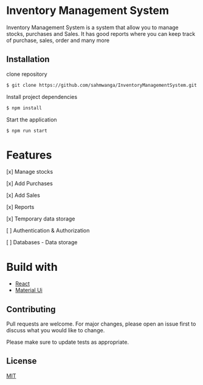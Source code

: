 # Inventory Management System

Inventory Management System is a system that allow you to manage stocks, purchases and Sales. It has good reports where you can keep track of purchase, sales, order and many more

## Installation

clone repository

```bash
$ git clone https://github.com/sahmwanga/InventoryManagementSystem.git
```

Install project dependencies

```bash
$ npm install
```

Start the application

```bash
$ npm run start

```

# Features

[x] Manage stocks

[x] Add Purchases

[x] Add Sales

[x] Reports

[x] Temporary data storage

[ ] Authentication & Authorization

[ ] Databases - Data storage

# Build with

- [React](https://reactjs.org/)
- [Material Ui](https://material-ui.com/)

## Contributing

Pull requests are welcome. For major changes, please open an issue first to discuss what you would like to change.

Please make sure to update tests as appropriate.

## License

[MIT](https://choosealicense.com/licenses/mit/)

```

```
